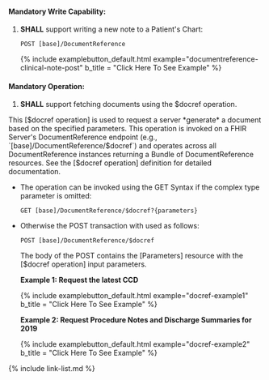 
#### Mandatory Write Capability:

1. **SHALL** support writing a new note to a Patient's Chart:

   `POST [base]/DocumentReference`

   {% include examplebutton_default.html example="documentreference-clinical-note-post" b_title = "Click Here To See Example" %}

#### Mandatory Operation:

1. **SHALL** support fetching documents using the $docref operation.

<div class="bg-success" markdown="1">

   This [$docref operation] is used to request a server *generate* a document based on the specified parameters. This operation is invoked on a FHIR Server's DocumentReference endpoint (e.g., `[base]/DocumentReference/$docref`) and operates across all DocumentReference instances returning a Bundle of DocumentReference resources. See the [$docref operation] definition for detailed documentation.

- The operation can be invoked using the GET Syntax if the complex type parameter is omitted:

   `GET [base]/DocumentReference/$docref?{parameters}`

- Otherwise the POST transaction with used as follows:

   `POST [base]/DocumentReference/$docref`

    The body of the POST contains the [Parameters] resource with the [$docref operation] input parameters.

   **Example 1: Request the latest CCD**

   {% include examplebutton_default.html example="docref-example1" b_title = "Click Here To See Example" %}

   **Example 2: Request Procedure Notes and Discharge Summaries for 2019**

   {% include examplebutton_default.html example="docref-example2" b_title = "Click Here To See Example" %}

</div><!-- new-content -->

{% include link-list.md %}
